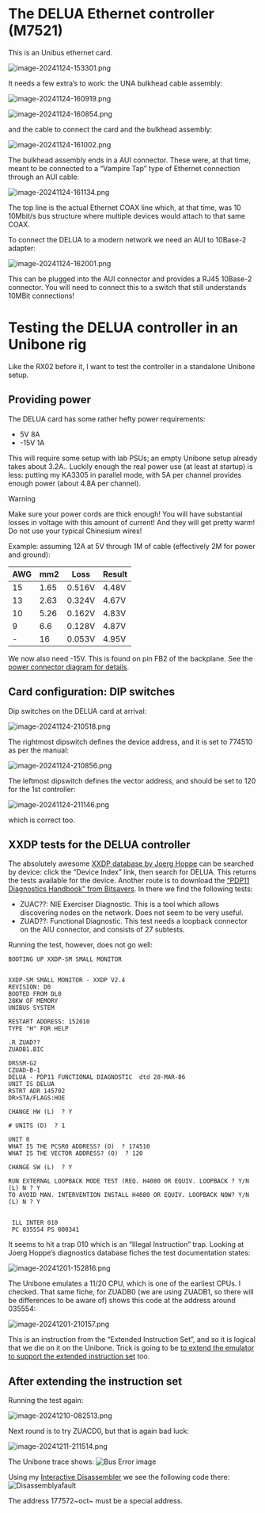 # The DELUA Ethernet controller (M7521)

This is an Unibus ethernet card.

![image-20241124-153301.png](./attachments/image-20241124-153301.png)

It needs a few extra’s to work: the UNA bulkhead cable assembly:

![image-20241124-160919.png](./attachments/image-20241124-160919.png)

![image-20241124-160854.png](./attachments/image-20241124-160854.png)

and the cable to connect the card and the bulkhead assembly:

![image-20241124-161002.png](./attachments/image-20241124-161002.png)

The bulkhead assembly ends in a AUI connector. These were, at that time, meant to be connected to a “Vampire Tap” type of Ethernet connection through an AUI cable:

![image-20241124-161134.png](./attachments/image-20241124-161134.png)

The top line is the actual Ethernet COAX line which, at that time, was 10 10Mbit/s bus structure where multiple devices would attach to that same COAX.

To connect the DELUA to a modern network we need an AUI to 10Base-2 adapter:

![image-20241124-162001.png](./attachments/image-20241124-162001.png)

This can be plugged into the AUI connector and provides a RJ45 10Base-2 connector. You will need to connect this to a switch that still understands 10MBit connections!

# Testing the DELUA controller in an Unibone rig

Like the RX02 before it, I want to test the controller in a standalone Unibone setup.

## Providing power

The DELUA card has some rather hefty power requirements:

- 5V 8A
- \-15V 1A

This will require some setup with lab PSUs; an empty Unibone setup already takes about 3.2A.. Luckily enough the real power use (at least at startup) is less: putting my KA3305 in parallel mode, with 5A per channel provides enough power (about 4.8A per channel).

> [!WARNING]
> Make sure your power cords are thick enough! You will have substantial losses in voltage with this amount of current! And they will get pretty warm! Do not use your typical Chinesium wires!

Example: assuming 12A at 5V through 1M of cable (effectively 2M for power and ground):

| **AWG** | **mm2** | **Loss** | **Result** |
| --- | --- | --- | --- |
| 15  | 1.65 | 0.516V | 4.48V |
| 13  | 2.63 | 0.324V | 4.67V |
| 10  | 5.26 | 0.162V | 4.83V |
| 9   | 6.6 | 0.128V | 4.87V |
| \-  | 16  | 0.053V | 4.95V |

We now also need -15V. This is found on pin FB2 of the backplane. See the [power connector diagram for details](../pdp-1144/the-dd11-dk-backplane.md).

## Card configuration: DIP switches

Dip switches on the DELUA card at arrival:

![image-20241124-210518.png](./attachments/image-20241124-210518.png)

The rightmost dipswitch defines the device address, and it is set to 774510 as per the manual:

![image-20241124-210856.png](./attachments/image-20241124-210856.png)

The leftmost dipswitch defines the vector address, and should be set to 120 for the 1st controller:

![image-20241124-211146.png](./attachments/image-20241124-211146.png)

which is correct too.

## XXDP tests for the DELUA controller

The absolutely awesome [XXDP database by Joerg Hoppe](https://retrocmp.com/tools/pdp-11-diagnostic-database/202-pdp-11-diagnostics-database) can be searched by device: click the “Device Index” link, then search for DELUA. This returns the tests available for the device. Another route is to download the [“PDP11 Diagnostics Handbook” from Bitsavers](http://www.bitsavers.org/pdf/dec/pdp11/xxdp/PDP11_DiagnosticHandbook_1988.pdf). In there we find the following tests:

- ZUAC??: NIE Exerciser Diagnostic. This is a tool which allows discovering nodes on the network. Does not seem to be very useful.
- ZUAD??: Functional Diagnostic. This test needs a loopback connector on the AIU connector, and consists of 27 subtests.

Running the test, however, does not go well:

```
BOOTING UP XXDP-SM SMALL MONITOR


XXDP-SM SMALL MONITOR - XXDP V2.4
REVISION: D0
BOOTED FROM DL0
28KW OF MEMORY
UNIBUS SYSTEM

RESTART ADDRESS: 152010
TYPE "H" FOR HELP 

.R ZUAD??
ZUADB1.BIC

DRSSM-G2
CZUAD-B-1
DELUA - PDP11 FUNCTIONAL DIAGNOSTIC  dtd 28-MAR-86
UNIT IS DELUA
RSTRT ADR 145702
DR>STA/FLAGS:HOE

CHANGE HW (L)  ? Y

# UNITS (D)  ? 1

UNIT 0
WHAT IS THE PCSR0 ADDRESS? (O)  ? 174510
WHAT IS THE VECTOR ADDRESS? (O)  ? 120

CHANGE SW (L)  ? Y

RUN EXTERNAL LOOPBACK MODE TEST (REQ. H4080 OR EQUIV. LOOPBACK ? Y/N  (L) N ? Y
TO AVOID MAN. INTERVENTION INSTALL H4080 OR EQUIV. LOOPBACK NOW? Y/N  (L) N ? Y


 ILL INTER 010
 PC 035554 PS 000341
```

It seems to hit a trap 010 which is an “Illegal Instruction” trap. Looking at Joerg Hoppe’s diagnostics database fiches the test documentation states:

![image-20241201-152816.png](./attachments/image-20241201-152816.png)

The Unibone emulates a 11/20 CPU, which is one of the earliest CPUs. I checked. That same fiche, for ZUADB0 (we are using ZUADB1, so there will be differences to be aware of) shows this code at the address around 035554:

![image-20241201-210157.png](./attachments/image-20241201-210157.png)

This is an instruction from the “Extended Instruction Set”, and so it is logical that we die on it on the Unibone. Trick is going to be [to extend the emulator to support the extended instruction set](../pdp-1144/extending-the-unibone-cpu-emulation.md) too.

## After extending the instruction set

Running the test again:

![image-20241210-082513.png](./attachments/image-20241210-082513.png)

Next round is to try ZUACD0, but that is again bad luck:

![image-20241211-211514.png](./attachments/image-20241211-211514.png)

The Unibone trace shows:
![Bus Error image](delua-bus-error-1.png)

Using my [Interactive Disassembler](../the-interactive-disassembler.md) we see the following code there:
![Disassemblyafault](disassembly-62606.png)

The address 177572~oct~ must be a special address.
